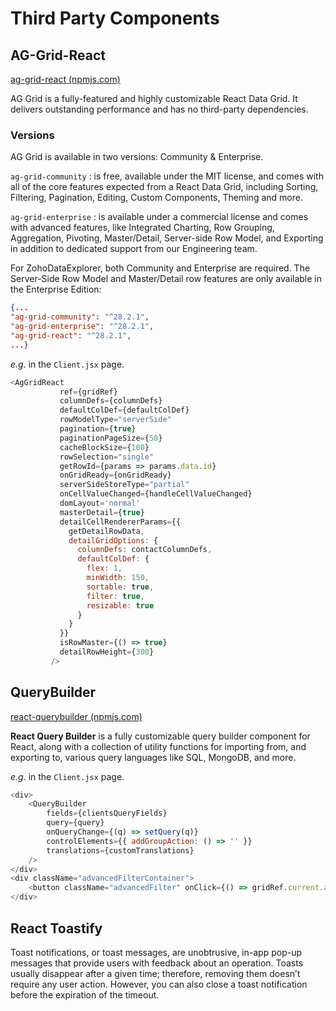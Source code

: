 # Third Party Components

## AG-Grid-React
[ag-grid-react (npmjs.com)](https://www.npmjs.com/package/ag-grid-react)

AG Grid is a fully-featured and highly customizable React Data Grid. It delivers outstanding performance and has no third-party dependencies.

### Versions

AG Grid is available in two versions: Community & Enterprise.

`ag-grid-community`
:   is free, available under the MIT license, and comes with all of the core features expected from a React Data Grid, including Sorting, Filtering, Pagination, Editing, Custom Components, Theming and more.

`ag-grid-enterprise` 
:   is available under a commercial license and comes with advanced features, like Integrated Charting, Row Grouping, Aggregation, Pivoting, Master/Detail, Server-side Row Model, and Exporting in addition to dedicated support from our Engineering team.

For ZohoDataExplorer, both Community and Enterprise are required. The Server-Side Row Model and Master/Detail row features are only
available in the Enterprise Edition:

```json
{...
"ag-grid-community": "^28.2.1",
"ag-grid-enterprise": "^28.2.1",
"ag-grid-react": "^28.2.1",
...}
```
*e.g.* in the ```Client.jsx``` page.
```js
<AgGridReact
           ref={gridRef}
           columnDefs={columnDefs}
           defaultColDef={defaultColDef}
           rowModelType="serverSide"
           pagination={true}
           paginationPageSize={50}
           cacheBlockSize={100}
           rowSelection="single"
           getRowId={params => params.data.id}
           onGridReady={onGridReady}
           serverSideStoreType="partial"
           onCellValueChanged={handleCellValueChanged}
           domLayout='normal'
           masterDetail={true}
           detailCellRendererParams={{
             getDetailRowData,
             detailGridOptions: {
               columnDefs: contactColumnDefs,
               defaultColDef: {
                 flex: 1,
                 minWidth: 150,
                 sortable: true,
                 filter: true,
                 resizable: true
               }
             }
           }}
           isRowMaster={() => true}
           detailRowHeight={300}
         />
```
## QueryBuilder
[react-querybuilder (npmjs.com)](https://www.npmjs.com/package/react-querybuilder)

**React Query Builder** is a fully customizable query builder component for React, along with a collection of utility functions for importing from, and exporting to, various query languages like SQL, MongoDB, and more.

*e.g.* in the ```Client.jsx``` page.
```js
<div>
    <QueryBuilder
        fields={clientsQueryFields}
        query={query}
        onQueryChange={(q) => setQuery(q)}
        controlElements={{ addGroupAction: () => '' }}
        translations={customTranslations}
    />
</div>
<div className="advancedFilterContainer">
    <button className="advancedFilter" onClick={() => gridRef.current.api.purgeServerSideCache()}>Apply Filter</button>
</div>
```
## React Toastify

Toast notifications, or toast messages, are unobtrusive, in-app pop-up messages that provide users with feedback about an operation. Toasts usually disappear after a given time; therefore, removing them doesn’t require any user action. However, you can also close a toast notification before the expiration of the timeout.
